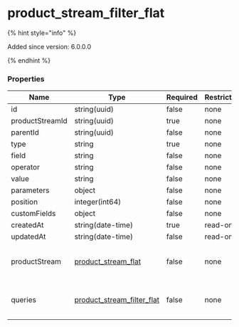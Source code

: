
# product_stream_filter_flat

{% hint style="info" %}

Added since version: 6.0.0.0

{% endhint %}

### Properties

|Name|Type|Required|Restrictions|Description|
|---|---|---|---|---|
|id|string(uuid)|false|none|none|
|productStreamId|string(uuid)|true|none|none|
|parentId|string(uuid)|false|none|none|
|type|string|true|none|none|
|field|string|false|none|none|
|operator|string|false|none|none|
|value|string|false|none|none|
|parameters|object|false|none|none|
|position|integer(int64)|false|none|none|
|customFields|object|false|none|none|
|createdAt|string(date-time)|true|read-only|none|
|updatedAt|string(date-time)|false|read-only|none|
|productStream|[product_stream_flat](/schema/product_stream_flat)|false|none|Added since version: 6.0.0.0|
|queries|[product_stream_filter_flat](/schema/product_stream_filter_flat)|false|none|Added since version: 6.0.0.0|
